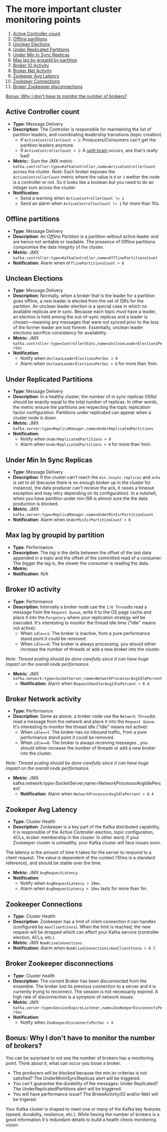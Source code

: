 # The more important cluster monitoring points

1. [Active Controller count](#active-controller-count)
2. [Offline partitions](#offline-partitions)
3. [Unclean Elections](#unclean-elections)
4. [Under Replicated Partitions](#under-replicated-partitions)
5. [Under Min In Sync Replicas](#under-min-in-sync-replicas)
6. [Max lag by groupId by partition](#max-lag-by-groupid-by-partition)
7. [Broker IO Activity](#broker-io-activity)
8. [Broker Net Activity](#broker-network-activity)
9. [Zookeper Avg Latency](#zookeeper-avg-latency)
10. [Zookeper Connections](#zookeeper-connections)
11. [Broker Zookeeper disconnections](#broker-zookeeper-disconnections)

[Bonus: Why I don't have to monitor the number of brokers?](#bonus-why-i-dont-have-to-monitor-the-number-of-brokers)

## Active Controller count
* **Type**: Message Delivery
* **Description**: The Controller is responsible for maintaining the list of partition leaders, and coordinating leadership transitions (topic creation)
  * If `ActiveControllerCount < 1`: Producers/Consumers can't get the partition leaders anymore.
  * If `ActiveControllerCount > 1`: A [split-brain](https://en.wikipedia.org/wiki/Split-brain_(computing)) occurs, ans that's really bad!
* **Metric:**: Sum the JMX metric `kafka.controller:type=KafkaController,name=ActiveControllerCount` across the cluster.
_Note_: Each broker exposes the `ActiveControllerCount` metric where the value is `0` or `1` wether the node is a controller or not. So it looks like a boolean but you need to do an integer sum across the cluster.
* **Notification**:
  * Send a warning when `ActiveControllerCount != 1`
  * Send an alarm when `ActiveControllerCount != 1` for more than 10s.

## Offline partitions
* **Type**: Message Delivery
* **Description**:  An _Offline Partition_ is a partition without active leader and are hence not writable or readable. The presence of Offline partitions compromise the data integrity of the cluster.
* **Metric**:  JMX `kafka.controller:type=KafkaController,name=OfflinePartitionsCount`
* **Notification**: Alarm when `OfflinePartitionsCount > 0`

## Unclean Elections
* **Type**: Message Delivery
* **Description**: Normally, when a broker that is the leader for a partition goes offline, a new leader is elected from the set of ISRs for the partition. An unclean leader election is a special case in which no available replicas are in sync. Because each topic _must_ have a leader, an election is held among the out-of-sync replicas and a leader is chosen—meaning any messages that were not synced prior to the loss of the former leader are lost forever. Essentially, unclean leader elections sacrifice consistency for availability.
* **Metric**:  JMX `kafka.controller:type=ControllerStats,name=UncleanLeaderElectionsPerSec`
* **Notification**:
  * Notify when `UncleanLeaderElectionsPerSec > 0`
  * Alarm when `UncleanLeaderElectionsPerSec > 0` for more than 1min.

## Under Replicated Partitions
* **Type**: Message Delivery
* **Description**: In a healthy cluster, the number of in sync replicas (ISRs) should be exactly equal to the total number of replicas. In other words, the metric ensure the partitions are respecting the topic replication factor configuration. Partitions under replicated can appear when a cluster node is down.
* **Metric**: JMX `kafka.server:type=ReplicaManager,name=UnderReplicatedPartitions`
* **Notification**:
  * Notify when `UnderReplicatedPartitions > 0`
  * Alarm when `UnderReplicatedPartitions > 0` for more than 1min.

## Under Min In Sync Replicas
* **Type**: Message Delivery
* **Description**:  If the cluster can't reach the `min.insync.replicas` and `acks` is set to all (because there is no enough broker up in the cluster for instance), the data producer can't receive the ack, it raises a timeout exception and may retry depending on its configuration). In a nutshell, when you have partition under min ISR is almost sure the the data production is blocked.
* **Metric**: JMX `kafka.server:type=ReplicaManager,name=UnderMinIsrPartitionCount`
* **Notification**: Alarm when `UnderMinIsrPartitionCount > 0`

## Max lag by groupid by partition
* **Type**: Performance
* **Description**: The _lag_ is the delta between the offset of the last data appended in a topic and the offset of the committed read of a consumer. The bigger the lag is, the slower the consumer is reading the data.
* **Metric**:
* **Notification**: N/A

## Broker IO activity
* **Type**: Performance
* **Description**: Internally a broker node use the `I/O Thread`to read a message from the `Request Queue`, write it to the OS page cache and place it into the `Purgatory` where your replication strategy will be executed. It's interesting to monitor the thread idle time ("Idle" means not active):
  * When `idle==1`: The broker is inactive, from a pure performance stand point it could be removed.
  * When `idle==0`: The broker is always processing, you should either increase the number of threads or add a new broker into the cluster.

_Note: Thread scaling should be done carefully since it can have huge impact on the overall node performance._
* **Metric**: JMX `kafka.network:type=SocketServer,name=NetworkProcessorAvgIdlePercent`
  *  **Notification**: Alarm when `RequestHandlerAvgIdlePercent < 0.4`

## Broker Network activity
* **Type**: Performance
* **Description**: Same as above, a broker node use the `Network Thread`to read a message from the network and place it into the `Request Queue`. It's interesting to monitor the thread idle ("Idle" means not active):
  * When `idle==1`: The broker has no inbound traffic, from a pure performance stand point it could be removed.
  * When `idle==0`: The broker is always receiving messages , you should either increase the number of threads or add a new broker into the cluster.

_Note: Thread scaling should be done carefully since it can have huge impact on the overall node performance._
* **Metric**: JMX kafka.network:type=SocketServer,name=NetworkProcessorAvgIdlePercent`
  *  **Notification**: Alarm when `NetworkProcessorAvgIdlePercent < 0.4`

## Zookeper Avg Latency
* **Type**: Cluster Health
* **Description**: Zookeeper is a key part of the Kafka distributed capability, it is responsible of the Active Controller election, topic configuration, ACLs, broker membership in the cluster. In other word, if your Zookeeper cluster is unhealthy, your Kafka cluster will face issues soon.

The latency is the amount of time it takes for the server to respond to a client request. The value is dependent of the context (10ms is a standard reference), and should be stable over the time.
* **Metric**: JMX `AvgRequestLatency`
* **Notification**:
  * Notify when `AvgRequestLatency > 10ms`
  * Alarm when `AvgRequestLatency > 10ms` lasts for more than 1m.

## Zookeeper Connections
* **Type**: Cluster Health
* **Description**: Zookeeper has a limit of client connection it can handles (configured by `maxClientCnxns`). When the limit is reached, the new request will be dropped which can affect your Kafka service (controller election, ACLs, etc.)
* **Metric**: JMX `NumAliveConnections`
* **Notification**:  Alarm when `NumAliveConnections/maxClientCnxns > 0.7`

## Broker Zookeeper disconnections
* **Type**: Cluster health
*  **Description**: The current Broker has been  disconnected from the ensemble. The broker lost its previous connection to a server and it is currently trying to reconnect. The session is not necessarily expired. A high rate of disconnection is a symptom of network issues.
* **Metric**: JMX `kafka.server:type=SessionExpireListener,name=ZooKeeperDisconnectsPerSec`
* **Notification**: 
  * Notify when `ZooKeeperDisconnectsPerSec > X`

## Bonus: Why I don't have to monitor the number of brokers?
You can be surprised to not see the number of brokers has a monitoring point. Think about it, what can occur you loose a broker.
* The producers will be blocked because the min.isr criterias is not satisfied? The UnderMinInSyncReplicas alert will be triggered.
* You can't guarantee the durability of the messages: Under Replicated? The UnderReplicatedPartitions alert will be triggered.
* You will have performance issue? The BrokeActivity(IO and/or Net) will be trigered.

Your Kafka cluster is shaped to meet one or many of the Kafka key features (speed, durability, resilience, etc.). While having the number of brokers is a good information it's redundant details to build a health check monitoring vision. 
